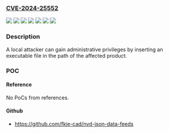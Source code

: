 ### [CVE-2024-25552](https://cve.mitre.org/cgi-bin/cvename.cgi?name=CVE-2024-25552)
![](https://img.shields.io/static/v1?label=Product&message=Com%20Redirector%20Legacy&color=blue)
![](https://img.shields.io/static/v1?label=Product&message=Com%20Redirector%20PnP&color=blue)
![](https://img.shields.io/static/v1?label=Product&message=OPC-Server&color=blue)
![](https://img.shields.io/static/v1?label=Version&message=3.93%20&color=brightgreen)
![](https://img.shields.io/static/v1?label=Version&message=4.42%20&color=brightgreen)
![](https://img.shields.io/static/v1?label=Version&message=4.88%20&color=brightgreen)
![](https://img.shields.io/static/v1?label=Vulnerability&message=CWE-428%20Unquoted%20Search%20Path%20or%20Element&color=brightgreen)

### Description

A local attacker can gain administrative privileges by inserting an executable file in the path of the affected product.

### POC

#### Reference
No PoCs from references.

#### Github
- https://github.com/fkie-cad/nvd-json-data-feeds

